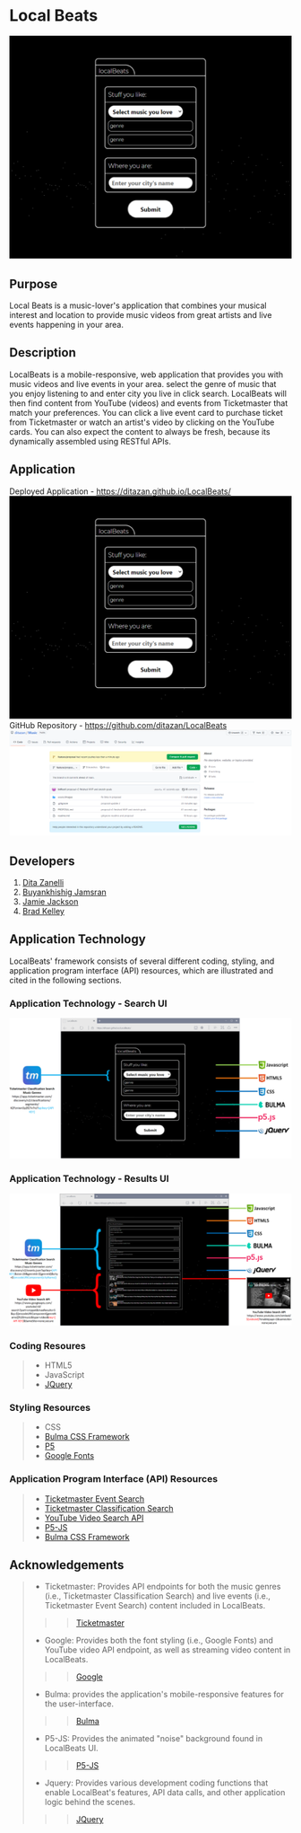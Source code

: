 # Local Beats

<img src="./assets/images/localbeats.png">

## Purpose
Local Beats is a music-lover's application that combines your musical interest and location to provide music videos from great artists and live events happening in your area. 

## Description
 LocalBeats is a mobile-responsive, web application that provides you with music videos and live events in your area. select the genre of music that you enjoy listening to and enter city you live in click search. LocalBeats will then find content from YouTube (videos) and events from Ticketmaster that match your preferences. You can click a live event card to purchase ticket from Ticketmaster or watch an artist's video by clicking on the YouTube cards. You can also expect the content to always be fresh, because its dynamically assembled using RESTful APIs. 

## Application
Deployed Application - https://ditazan.github.io/LocalBeats/
![LocalBeats Deployed](./assets/images/localbeats.png)
GitHub Repository - https://github.com/ditazan/LocalBeats
![LocalBeats Repository](./assets/images/repository.png)

## Developers
1. [Dita Zanelli](https://github.com/ditazan)
2. [Buyankhishig Jamsran](https://github.com/buykajamsran)
2. [Jamie Jackson](https://github.com/JJackson510)
4. [Brad Kelley](https://github.com/bkfleet1)

## Application Technology 
LocalBeats' framework consists of several different coding, styling, and application program interface (API) resources, which are illustrated and cited in the following sections.

### Application Technology - Search UI
![LocalBeats Search Page](./assets/images/architecture-1.png)
### Application Technology - Results UI
![LocalBeats Results Page](./assets/images/architecture-2.png)

### Coding Resoures
> - HTML5
> - JavaScript
> - [JQuery](https://jquery.com/)

### Styling Resources
> - CSS
> - [Bulma CSS Framework](https://bulma.io/)
> - [P5](https://p5js.org/)
> - [Google Fonts](https://fonts.googleapis.com)

### Application Program Interface (API) Resources
> - [Ticketmaster Event Search](https://developer.ticketmaster.com/products-and-docs/apis/discovery-api/v2/#search-events-v2)
> - [Ticketmaster Classification Search](https://developer.ticketmaster.com/products-and-docs/apis/discovery-api/v2/#search-classifications-v2)
> - [YouTube Video Search API](https://developers.google.com/youtube/v3/docs/search/list)
> - [P5-JS](https://p5js.org/) 
> - [Bulma CSS Framework](https://bulma.io/)

## Acknowledgements
> - Ticketmaster: Provides API endpoints for both the music genres (i.e., Ticketmaster Classification Search) and live events (i.e., Ticketmaster Event Search) content included in LocalBeats. 
>>> [Ticketmaster](https://www.ticketmaster.com/)
> - Google: Provides both the font styling (i.e., Google Fonts) and YouTube video API endpoint, as well as streaming video content in LocalBeats. 
>>> [Google](https://www.google.com/)
> - Bulma: provides the application's mobile-responsive features for the user-interface.
>>> [Bulma](https://bulma.io/)
> - P5-JS: Provides the animated "noise" background found in LocalBeats UI.
>>> [P5-JS](https://p5js.org/) 
> - Jquery: Provides various development coding functions that enable LocalBeat's features, API data calls, and other application logic behind the scenes.
>>> [JQuery](https://jquery.com/)



